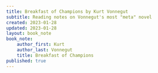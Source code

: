 ```yaml
---
title: Breakfast of Champions by Kurt Vonnegut
subtitle: Reading notes on Vonnegut's most "meta" novel
created: 2023-01-28
updated: 2023-01-28
layout: book_note
book_note:
    author_first: Kurt
    author_last: Vonnegut
    title: Breakfast of Champions
published: true
---
```

